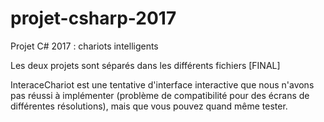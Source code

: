 # projet-csharp-2017

Projet C# 2017 : chariots intelligents

Les deux projets sont séparés dans les différents fichiers [FINAL]

InteraceChariot est une tentative d'interface interactive que nous n'avons pas réussi à implémenter (problème de compatibilité pour des écrans de différentes résolutions), mais que vous pouvez quand même tester.